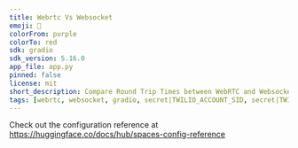 ```yaml
---
title: Webrtc Vs Websocket
emoji: 🧪
colorFrom: purple
colorTo: red
sdk: gradio
sdk_version: 5.16.0
app_file: app.py
pinned: false
license: mit
short_description: Compare Round Trip Times between WebRTC and Websockets
tags: [webrtc, websocket, gradio, secret|TWILIO_ACCOUNT_SID, secret|TWILIO_AUTH_TOKEN, secret|ELEVENLABS_API_KEY, secret|GROQ_API_KEY, secret|ANTHROPIC_API_KEY]
---
```


Check out the configuration reference at https://huggingface.co/docs/hub/spaces-config-reference